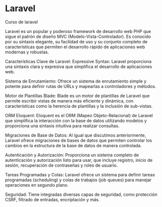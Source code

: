 # Laravel
Curso de laravel

Laravel es un popular y poderoso framework de desarrollo web PHP que sigue el patrón de diseño MVC (Modelo-Vista-Controlador). Es conocido por su sintaxis elegante, su facilidad de uso y su conjunto completo de características que permiten el desarrollo rápido de aplicaciones web modernas y robustas.

Características Clave de Laravel:
Expressive Syntax: Laravel proporciona una sintaxis clara y expresiva que simplifica el desarrollo de aplicaciones web.

Sistema de Enrutamiento: Ofrece un sistema de enrutamiento simple y potente para definir rutas de URLs y mapearlas a controladores y métodos.

Motor de Plantillas Blade: Blade es un motor de plantillas de Laravel que permite escribir vistas de manera más eficiente y dinámica, con características como la herencia de plantillas y la inclusión de sub-vistas.

ORM Eloquent: Eloquent es el ORM (Mapeo Objeto-Relacional) de Laravel que simplifica la interacción con la base de datos utilizando modelos y proporciona una sintaxis intuitiva para realizar consultas.

Migraciones de Base de Datos: Al igual que discutimos anteriormente, Laravel ofrece migraciones de bases de datos que permiten controlar los cambios en la estructura de la base de datos de manera controlada.

Autenticación y Autorización: Proporciona un sistema completo de autenticación y autorización listo para usar, que incluye registro, inicio de sesión, recuperación de contraseñas y roles de usuario.

Tareas Programadas y Colas: Laravel ofrece un sistema para definir tareas programadas (scheduling) y colas de trabajos (job queues) para manejar operaciones en segundo plano.

Seguridad: Tiene integradas diversas capas de seguridad, como protección CSRF, filtrado de entradas, encriptación y más.
